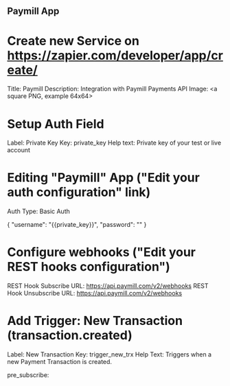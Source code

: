 Paymill App
-----------

# Create new Service on https://zapier.com/developer/app/create/

Title: Paymill
Description: Integration with Paymill Payments API
Image: <a square PNG, example 64x64>

# Setup Auth Field

Label: Private Key
Key: private_key
Help text: Private key of your test or live account

# Editing "Paymill" App ("Edit your auth configuration" link)

Auth Type: Basic Auth

{
  "username": "{{private_key}}",
  "password": ""
}

# Configure webhooks ("Edit your REST hooks configuration")

REST Hook Subscribe URL: https://api.paymill.com/v2/webhooks
REST Hook Unsubscribe URL: https://api.paymill.com/v2/webhooks


# Add Trigger: New Transaction (transaction.created)

Label: New Transaction
Key: trigger_new_trx
Help Text: Triggers when a new Payment Transaction is created.


pre_subscribe:






